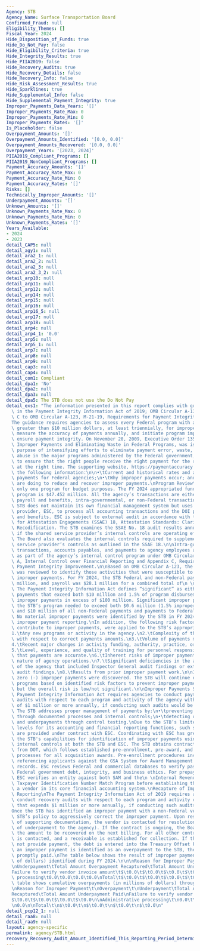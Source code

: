 ```yaml
---
Agency: STB
Agency_Name: Surface Transportation Board
Confirmed_Fraud: null
Eligibility_Themes: []
Fiscal_Year: 2024
Hide_Disposition_of_Funds: true
Hide_Do_Not_Pay: false
Hide_Eligibility_Criteria: true
Hide_Integrity_Results: true
Hide_PIIA2019: false
Hide_Recovery_Audits: true
Hide_Recovery_Details: false
Hide_Recovery_Info: false
Hide_Risk_Assessment_Results: true
Hide_Sparklines: true
Hide_Supplemental_Info: false
Hide_Supplemental_Payment_Integrity: true
Improper_Payments_Data_Years: '[]'
Improper_Payments_Rate_Max: 0
Improper_Payments_Rate_Min: 0
Improper_Payments_Rates: '[]'
Is_Placeholder: false
Overpayment_Amounts: '[]'
Overpayment_Amounts_Identified: '[0.0, 0.0]'
Overpayment_Amounts_Recovered: '[0.0, 0.0]'
Overpayment_Years: '[2023, 2024]'
PIIA2019_Compliant_Programs: []
PIIA2019_NonCompliant_Programs: []
Payment_Accuracy_Amounts: '[]'
Payment_Accuracy_Rate_Max: 0
Payment_Accuracy_Rate_Min: 0
Payment_Accuracy_Rates: '[]'
Risks: []
Technically_Improper_Amounts: '[]'
Underpayment_Amounts: '[]'
Unknown_Amounts: '[]'
Unknown_Payments_Rate_Max: 0
Unknown_Payments_Rate_Min: 0
Unknown_Payments_Rates: '[]'
Years_Available:
- 2024
- 2023
detail_CAP5: null
detail_agy1: null
detail_ara2_1: null
detail_ara2_2: null
detail_ara2_3: null
detail_ara2_3_2: null
detail_arp10: null
detail_arp11: null
detail_arp12: null
detail_arp14: null
detail_arp15: null
detail_arp16: null
detail_arp16_5: null
detail_arp17: null
detail_arp18: null
detail_arp4: null
detail_arp4_1: '0.0'
detail_arp5: null
detail_arp5_1: null
detail_arp7: null
detail_arp8: null
detail_arp9: null
detail_cap3: null
detail_cap4: null
detail_com1: Compliant
detail_dpa1: 'No'
detail_dpa2: null
detail_dpa3: null
detail_dpa5: The STB does not use the Do Not Pay
detail_exs1: "The information presented in this report complies with guidance provided\
  \ in the Payment Integrity Information Act of 2019; OMB Circular A-136, and Appendix\
  \ C to OMB Circular A-123, M-21-19, Requirements for Payment Integrity Improvement.\n\
  The guidance requires agencies to assess every Federal program with annual outlays\
  \ greater than $10 million dollars, at least triennially, for improper payment risk,\
  \ measure the accuracy of payments annually, and initiate program improvements to\
  \ ensure payment integrity. On November 20, 2009, Executive Order 13520, Reducing\
  \ Improper Payments and Eliminating Waste in Federal Programs, was issued for the\
  \ purpose of intensifying efforts to eliminate payment error, waste, fraud, and\
  \ abuse in the major programs administered by the Federal government, while continuing\
  \ to ensure that the right people receive the right payment for the right reason\
  \ at the right time. The supporting website, https://paymentaccuracy.gov/, contains\
  \ the following information:\n\n•\tCurrent and historical rates and amounts of improper\
  \ payments for Federal agencies;\n•\tWhy improper payments occur; and\n•\tWhat agencies\
  \ are doing to reduce and recover improper payments.\nProgram Review\nThe STB has\
  \ only one program for budget purposes. The FY 2024 appropriated funding for the\
  \ program is $47.452 million. All the agency’s transactions are either employee\
  \ payroll and benefits, intra-governmental, or non-Federal transactions.\n\nThe\
  \ STB does not maintain its own financial management system but uses a shared service\
  \ provider, ESC, to process all accounting transactions and the DOI processes payroll\
  \ and benefits. ESC is subject to external audit in accordance with the Standards\
  \ for Attestation Engagements (SSAE) 18, Attestation Standards: Clarification and\
  \ Recodification. The STB examines the SSAE No. 18 audit results annually to determine\
  \ if the shared service provider’s internal controls are operating effectively.\
  \ The Board also evaluates the internal controls required to supplement the shared\
  \ service provider’s controls as outlined in the SSAE 18.\n\nIntra-governmental\
  \ transactions, accounts payables, and payments to agency employees are reviewed\
  \ as part of the agency’s internal control program under OMB Circular A-123, Appendix\
  \ A, Internal Control over Financial Reporting and Appendix C, Requirements for\
  \ Payment Integrity Improvement.\n\nBased on OMB Circular A-123, the STB’s program\
  \ was reviewed to identify those activities that were susceptible to significant\
  \ improper payments. For FY 2024, the STB Federal and non-Federal payment was $16\
  \ million, and payroll was $28.1 million for a combined total of\n \n$44.1 million.\
  \ The Payment Integrity Information Act defines “significant” as either (1) improper\
  \ payments that exceed both $10 million and 1.5% of program disbursements; or (2)\
  \ improper payments in excess of $100 million. Significant improper payments in\
  \ the STB’s program needed to exceed both $0.6 million (1.5% improper payment rate)\
  \ and $10 million of all non-Federal payments and payments to Federal employees.\
  \ No material improper payments were identified by the STB in FY 2024 for significant\
  \ improper payment reporting.\nIn addition, the following risk factors, likely to\
  \ contribute to improper payments, were applied to the STB’s appropriated funds.\n\
  1.\tAny new programs or activity in the agency.\n2.\tComplexity of the activity\
  \ with respect to correct payments amounts.\n3.\tVolume of payments made annually.\n\
  4.\tRecent major changes in activity funding, authority, practice, or procedures.\n\
  5.\tLevel, experience, and quality of training for personnel responsible for certifying\
  \ that payments are accurate.\n6.\tInherent risks of improper payments due to the\
  \ nature of agency operations.\n7.\tSignificant deficiencies in the audit reports\
  \ of the agency that included Inspector General audit findings or external financial\
  \ audit findings.\n8.\tResults from prior improper payment work.\n\nIn FY 2024,\
  \ zero (-) improper payments were discovered. The STB will continue evaluating its\
  \ programs based on identified risk factors to prevent improper payments from occurring,\
  \ but the overall risk is low/not significant.\n\nImproper Payments Strategy\nThe\
  \ Payment Integrity Information Act requires agencies to conduct payment recapture\
  \ audits with respect to each program and activity of the agency with expenditures\
  \ of $1 million or more annually, if conducting such audits would be cost-effective.\
  \ The STB addresses proper management of payments by:\n•\tpreventing payment errors\
  \ through documented processes and internal controls;\n•\tdetecting overpayment\
  \ and underpayments through control testing.\nDue to the STB’s limited staffing\
  \ levels for its accounting and financial reporting functions, such support services\
  \ are provided under contract with ESC. Coordinating with ESC has greatly enhanced\
  \ the STB's capabilities for identification of improper payments using detailed\
  \ internal controls at both the STB and ESC. The STB obtains contracting support\
  \ from DOT, which follows established pre-enrollment, pre-award, and pre-payment\
  \ processes for all acquisition awards. Pre-enrollment procedures include cross\
  \ referencing applicants against the GSA System for Award Management (SAM) exclusion\
  \ records. ESC reviews Federal and commercial databases to verify past performance,\
  \ Federal government debt, integrity, and business ethics. For prepayment processes,\
  \ ESC verifies an entity against both SAM and the\n \nInternal Revenue Service’s\
  \ Taxpayer Identification Number Match Program before establishing the entity as\
  \ a vendor in its core financial accounting system.\nRecapture of Improper Payments\
  \ Reporting\nThe Payment Integrity Information Act of 2019 requires agencies to\
  \ conduct recovery audits with respect to each program and activity of the agency\
  \ that expends $1 million or more annually, if conducting such audits would be cost-effective.\n\
  Once the STB has identified an improper payment with a non-Federal vendor, it is\
  \ STB’s policy to aggressively correct the improper payment. Upon research and analysis\
  \ of supporting documentation, the vendor is contacted for resolution (in the case\
  \ of underpayment to the agency). If the contract is ongoing, the Board will offset\
  \ the amount to be recovered on the next billing. For all other contracts, the vendor\
  \ is contacted, and a receivable is established for collection. If the vendor does\
  \ not provide payment, the debt is entered into the Treasury Offset Program. If\
  \ an improper payment is identified as an overpayment to the STB, the vendor is\
  \ promptly paid.\nThe table below shows the result of improper payments (in millions\
  \ of dollars) identified during FY 2024.\n\n\nReason for Improper Payment\t\nOverpayment\t\
  \nUnderpayment\tTotal Amount Overpayment Recaptured\tTotal Amount Underpayment Paid\n\
  Failure to verify vendor invoice amount\t$\t0.0\t$\t0.0\t$\t0.0\t$\t0.0\nAdministrative\
  \ processing\t0.0\t0.0\t0.0\t0.0\nTotal\t$\t0.0\t$\t0.0\t$\t0.0\t$\t0.0\nThe following\
  \ table shows cumulative overpayments (in millions of dollars) through FY 2024.\n\
  \nReason for Improper Payment\t\nOverpayment\t\nUnderpayment\tTotal Amount\nOverpayment\n\
  Recaptured\tTotal Amount Underpayment Paid\nFailure to verify vendor invoice amount\t\
  $\t0.0\t$\t0.0\t$\t0.0\t$\t0.0\n\nAdministrative processing\t\n0.0\t\n0.0\t\n0.0\t\
  \n0.0\n\nTotal\t\n$\t0.0\t\n$\t0.0\t\n$\t0.0\t\n$\t0.0\n"
detail_pcp12_1: null
detail_raa8: null
detail_raa9: null
layout: agency-specific
permalink: agency/STB.html
recovery_Recovery_Audit_Amount_Identified_This_Reporting_Period_Determined_Not_Collectable_Rate: 0.0
---
```

